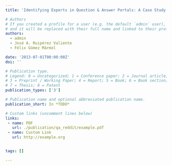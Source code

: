```yaml
---
title: 'Identifying Experts in Question & Answer Portals: A Case Study on Data Science Competencies in Reddit'

# Authors
# If you created a profile for a user (e.g. the default `admin` user), write the username (folder name) here
# and it will be replaced with their full name and linked to their profile.
authors:
  - admin
  - José A. Ruipérez Valiente
  - Félix Gómez Mármol

date: '2013-07-01T00:00:00Z'
doi: ''

# Publication type.
# Legend: 0 = Uncategorized; 1 = Conference paper; 2 = Journal article;
# 3 = Preprint / Working Paper; 4 = Report; 5 = Book; 6 = Book section;
# 7 = Thesis; 8 = Patent
publication_types: ['3']

# Publication name and optional abbreviated publication name.
publication_short: In *TODO*

# Custom links (uncomment lines below)
links:
 - name: PDF
   url: ./publication/qa_reddit/example.pdf
 - name: Custom Link
   url: http://example.org


tags: []

---
```

